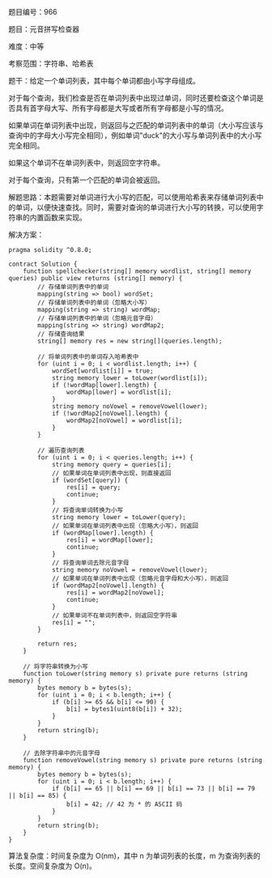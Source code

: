 题目编号：966

题目：元音拼写检查器

难度：中等

考察范围：字符串、哈希表

题干：给定一个单词列表，其中每个单词都由小写字母组成。 

对于每个查询，我们检查是否在单词列表中出现过单词，同时还要检查这个单词是否具有首字母大写、所有字母都是大写或者所有字母都是小写的情况。 

如果单词在单词列表中出现，则返回与之匹配的单词列表中的单词（大小写应该与查询中的字母大小写完全相同），例如单词"duck"的大小写与单词列表中的大小写完全相同。 

如果这个单词不在单词列表中，则返回空字符串。 

对于每个查询，只有第一个匹配的单词会被返回。

解题思路：本题需要对单词进行大小写的匹配，可以使用哈希表来存储单词列表中的单词，以便快速查找。同时，需要对查询的单词进行大小写的转换，可以使用字符串的内置函数来实现。

解决方案：

```solidity
pragma solidity ^0.8.0;

contract Solution {
    function spellchecker(string[] memory wordlist, string[] memory queries) public view returns (string[] memory) {
        // 存储单词列表中的单词
        mapping(string => bool) wordSet;
        // 存储单词列表中的单词（忽略大小写）
        mapping(string => string) wordMap;
        // 存储单词列表中的单词（忽略元音字母）
        mapping(string => string) wordMap2;
        // 存储查询结果
        string[] memory res = new string[](queries.length);

        // 将单词列表中的单词存入哈希表中
        for (uint i = 0; i < wordlist.length; i++) {
            wordSet[wordlist[i]] = true;
            string memory lower = toLower(wordlist[i]);
            if (!wordMap[lower].length) {
                wordMap[lower] = wordlist[i];
            }
            string memory noVowel = removeVowel(lower);
            if (!wordMap2[noVowel].length) {
                wordMap2[noVowel] = wordlist[i];
            }
        }

        // 遍历查询列表
        for (uint i = 0; i < queries.length; i++) {
            string memory query = queries[i];
            // 如果单词在单词列表中出现，则直接返回
            if (wordSet[query]) {
                res[i] = query;
                continue;
            }
            // 将查询单词转换为小写
            string memory lower = toLower(query);
            // 如果单词在单词列表中出现（忽略大小写），则返回
            if (wordMap[lower].length) {
                res[i] = wordMap[lower];
                continue;
            }
            // 将查询单词去除元音字母
            string memory noVowel = removeVowel(lower);
            // 如果单词在单词列表中出现（忽略元音字母和大小写），则返回
            if (wordMap2[noVowel].length) {
                res[i] = wordMap2[noVowel];
                continue;
            }
            // 如果单词不在单词列表中，则返回空字符串
            res[i] = "";
        }

        return res;
    }

    // 将字符串转换为小写
    function toLower(string memory s) private pure returns (string memory) {
        bytes memory b = bytes(s);
        for (uint i = 0; i < b.length; i++) {
            if (b[i] >= 65 && b[i] <= 90) {
                b[i] = bytes1(uint8(b[i]) + 32);
            }
        }
        return string(b);
    }

    // 去除字符串中的元音字母
    function removeVowel(string memory s) private pure returns (string memory) {
        bytes memory b = bytes(s);
        for (uint i = 0; i < b.length; i++) {
            if (b[i] == 65 || b[i] == 69 || b[i] == 73 || b[i] == 79 || b[i] == 85) {
                b[i] = 42; // 42 为 * 的 ASCII 码
            }
        }
        return string(b);
    }
}
```

算法复杂度：时间复杂度为 O(nm)，其中 n 为单词列表的长度，m 为查询列表的长度。空间复杂度为 O(n)。